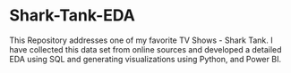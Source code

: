 # Shark-Tank-EDA
This Repository addresses one of my favorite TV Shows - Shark Tank. I have collected this data set from online sources and developed a detailed EDA using SQL and generating visualizations using Python, and Power BI. 
